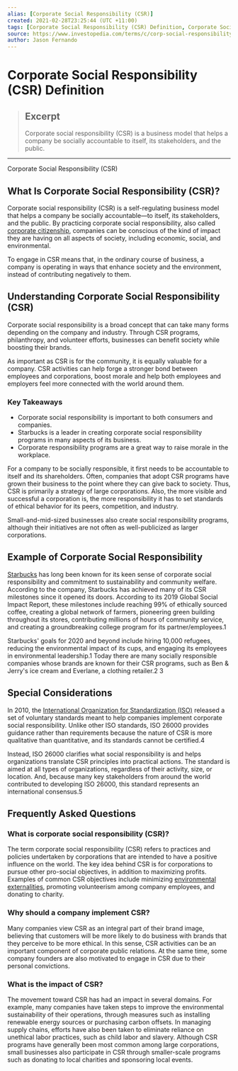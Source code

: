 ```yaml
---
alias: [Corporate Social Responsibility (CSR)]
created: 2021-02-28T23:25:44 (UTC +11:00)
tags: [Corporate Social Responsibility (CSR) Definition, Corporate Social Responsibility (CSR)]
source: https://www.investopedia.com/terms/c/corp-social-responsibility.asp
author: Jason Fernando
---
```


# Corporate Social Responsibility (CSR) Definition

> ## Excerpt
> Corporate social responsibility (CSR) is a business model that helps a company be socially accountable to itself, its stakeholders, and the public.

---

Corporate Social Responsibility (CSR)
## What Is Corporate Social Responsibility (CSR)?

Corporate social responsibility (CSR) is a self-regulating business model that helps a company be socially accountable—to itself, its stakeholders, and the public. By practicing corporate social responsibility, also called [corporate citizenship](https://www.investopedia.com/terms/c/corporatecitizenship.asp), companies can be conscious of the kind of impact they are having on all aspects of society, including economic, social, and environmental.

To engage in CSR means that, in the ordinary course of business, a company is operating in ways that enhance society and the environment, instead of contributing negatively to them.

## Understanding Corporate Social Responsibility (CSR)

Corporate social responsibility is a broad concept that can take many forms depending on the company and industry. Through CSR programs, philanthropy, and volunteer efforts, businesses can benefit society while boosting their brands.

As important as CSR is for the community, it is equally valuable for a company. CSR activities can help forge a stronger bond between employees and corporations, boost morale and help both employees and employers feel more connected with the world around them.

### Key Takeaways

-   Corporate social responsibility is important to both consumers and companies.
-   Starbucks is a leader in creating corporate social responsibility programs in many aspects of its business. 
-   Corporate responsibility programs are a great way to raise morale in the workplace. 

For a company to be socially responsible, it first needs to be accountable to itself and its shareholders. Often, companies that adopt CSR programs have grown their business to the point where they can give back to society. Thus, CSR is primarily a strategy of large corporations. Also, the more visible and successful a corporation is, the more responsibility it has to set standards of ethical behavior for its peers, competition, and industry.

Small-and-mid-sized businesses also create social responsibility programs, although their initiatives are not often as well-publicized as larger corporations.

## Example of Corporate Social Responsibility

[Starbucks](https://www.investopedia.com/articles/markets/120215/if-you-had-invested-right-after-starbucks-ipo.asp) has long been known for its keen sense of corporate social responsibility and commitment to sustainability and community welfare. According to the company, Starbucks has achieved many of its CSR milestones since it opened its doors. According to its 2019 Global Social Impact Report, these milestones include reaching 99% of ethically sourced coffee, creating a global network of farmers, pioneering green building throughout its stores, contributing millions of hours of community service, and creating a groundbreaking college program for its partner/employees.1

Starbucks' goals for 2020 and beyond include hiring 10,000 refugees, reducing the environmental impact of its cups, and engaging its employees in environmental leadership.1 Today there are many socially responsible companies whose brands are known for their CSR programs, such as Ben & Jerry's ice cream and Everlane, a clothing retailer.2 3

## Special Considerations

In 2010, the [International Organization for Standardization (ISO)](https://www.investopedia.com/terms/i/international-organization-for-standardization-iso.asp) released a set of voluntary standards meant to help companies implement corporate social responsibility. Unlike other ISO standards, ISO 26000 provides guidance rather than requirements because the nature of CSR is more qualitative than quantitative, and its standards cannot be certified.4

Instead, ISO 26000 clarifies what social responsibility is and helps organizations translate CSR principles into practical actions. The standard is aimed at all types of organizations, regardless of their activity, size, or location. And, because many key stakeholders from around the world contributed to developing ISO 26000, this standard represents an international consensus.5

## Frequently Asked Questions

### What is corporate social responsibility (CSR)?

The term corporate social responsibility (CSR) refers to practices and policies undertaken by corporations that are intended to have a positive influence on the world. The key idea behind CSR is for corporations to pursue other pro-social objectives, in addition to maximizing profits. Examples of common CSR objectives include minimizing [environmental externalities](https://www.investopedia.com/terms/e/externality.asp), promoting volunteerism among company employees, and donating to charity.

### Why should a company implement CSR?

Many companies view CSR as an integral part of their brand image, believing that customers will be more likely to do business with brands that they perceive to be more ethical. In this sense, CSR activities can be an important component of corporate public relations. At the same time, some company founders are also motivated to engage in CSR due to their personal convictions.

### What is the impact of CSR?

The movement toward CSR has had an impact in several domains. For example, many companies have taken steps to improve the environmental sustainability of their operations, through measures such as installing renewable energy sources or purchasing carbon offsets. In managing supply chains, efforts have also been taken to eliminate reliance on unethical labor practices, such as child labor and slavery. Although CSR programs have generally been most common among large corporations, small businesses also participate in CSR through smaller-scale programs such as donating to local charities and sponsoring local events.
